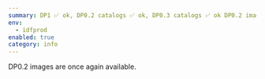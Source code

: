 ```yaml
---
summary: DP1 ✅ ok, DP0.2 catalogs ✅ ok, DP0.3 catalogs ✅ ok DP0.2 image services ✅  ok
env:
  - idfprod
enabled: true
category: info
---
```


DP0.2 images are once again available. 
